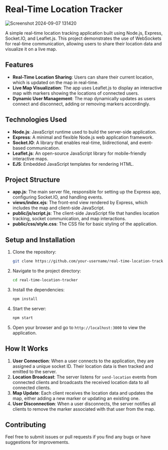 # Real-Time Location Tracker

![Screenshot 2024-09-07 131420](https://github.com/user-attachments/assets/f62c6073-66ce-41a1-a922-1aa02265d0b5)

A simple real-time location tracking application built using Node.js, Express, Socket.IO, and Leaflet.js. This project demonstrates the use of WebSockets for real-time communication, allowing users to share their location data and visualize it on a live map.

## Features

- **Real-Time Location Sharing**: Users can share their current location, which is updated on the map in real-time.
- **Live Map Visualization**: The app uses Leaflet.js to display an interactive map with markers showing the locations of connected users.
- **Dynamic User Management**: The map dynamically updates as users connect and disconnect, adding or removing markers accordingly.

## Technologies Used

- **Node.js**: JavaScript runtime used to build the server-side application.
- **Express**: A minimal and flexible Node.js web application framework.
- **Socket.IO**: A library that enables real-time, bidirectional, and event-based communication.
- **Leaflet.js**: An open-source JavaScript library for mobile-friendly interactive maps.
- **EJS**: Embedded JavaScript templates for rendering HTML.

## Project Structure

- **app.js**: The main server file, responsible for setting up the Express app, configuring Socket.IO, and handling events.
- **views/index.ejs**: The front-end view rendered by Express, which includes the map and client-side JavaScript.
- **public/js/script.js**: The client-side JavaScript file that handles location tracking, socket communication, and map interactions.
- **public/css/style.css**: The CSS file for basic styling of the application.

## Setup and Installation

1. Clone the repository:
    ```bash
    git clone https://github.com/your-username/real-time-location-tracker.git
    ```
2. Navigate to the project directory:
    ```bash
    cd real-time-location-tracker
    ```
3. Install the dependencies:
    ```bash
    npm install
    ```
4. Start the server:
    ```bash
    npm start
    ```
5. Open your browser and go to `http://localhost:3000` to view the application.

## How It Works

1. **User Connection**: When a user connects to the application, they are assigned a unique socket ID. Their location data is then tracked and emitted to the server.
2. **Location Broadcast**: The server listens for `send-location` events from connected clients and broadcasts the received location data to all connected clients.
3. **Map Update**: Each client receives the location data and updates the map, either adding a new marker or updating an existing one.
4. **User Disconnection**: When a user disconnects, the server notifies all clients to remove the marker associated with that user from the map.

## Contributing

Feel free to submit issues or pull requests if you find any bugs or have suggestions for improvements.
